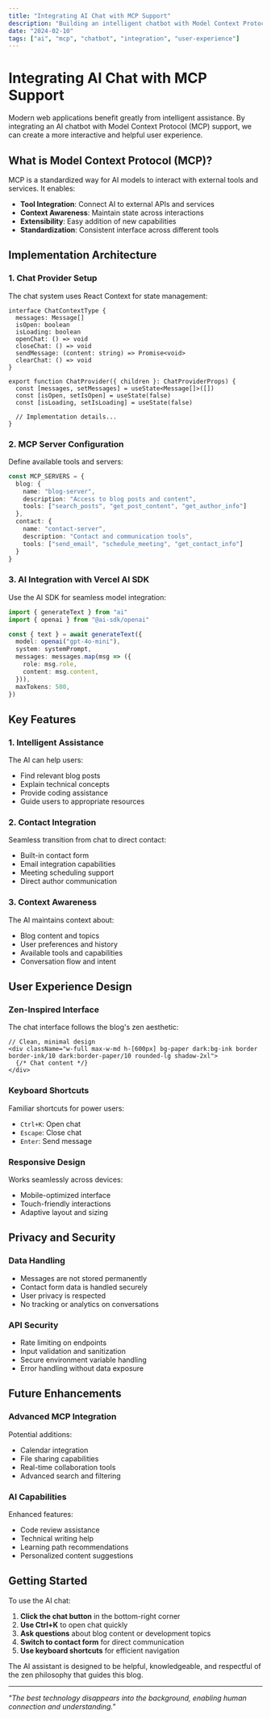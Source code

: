 ```yaml
---
title: "Integrating AI Chat with MCP Support"
description: "Building an intelligent chatbot with Model Context Protocol support for enhanced user interaction and seamless contact functionality."
date: "2024-02-10"
tags: ["ai", "mcp", "chatbot", "integration", "user-experience"]
---
```


# Integrating AI Chat with MCP Support

Modern web applications benefit greatly from intelligent assistance. By integrating an AI chatbot with Model Context Protocol (MCP) support, we can create a more interactive and helpful user experience.

## What is Model Context Protocol (MCP)?

MCP is a standardized way for AI models to interact with external tools and services. It enables:

- **Tool Integration**: Connect AI to external APIs and services
- **Context Awareness**: Maintain state across interactions
- **Extensibility**: Easy addition of new capabilities
- **Standardization**: Consistent interface across different tools

## Implementation Architecture

### 1. Chat Provider Setup

The chat system uses React Context for state management:

```tsx
interface ChatContextType {
  messages: Message[]
  isOpen: boolean
  isLoading: boolean
  openChat: () => void
  closeChat: () => void
  sendMessage: (content: string) => Promise<void>
  clearChat: () => void
}

export function ChatProvider({ children }: ChatProviderProps) {
  const [messages, setMessages] = useState<Message[]>([])
  const [isOpen, setIsOpen] = useState(false)
  const [isLoading, setIsLoading] = useState(false)

  // Implementation details...
}
```

### 2. MCP Server Configuration

Define available tools and servers:

```typescript
const MCP_SERVERS = {
  blog: {
    name: "blog-server",
    description: "Access to blog posts and content",
    tools: ["search_posts", "get_post_content", "get_author_info"]
  },
  contact: {
    name: "contact-server", 
    description: "Contact and communication tools",
    tools: ["send_email", "schedule_meeting", "get_contact_info"]
  }
}
```

### 3. AI Integration with Vercel AI SDK

Use the AI SDK for seamless model integration:

```typescript
import { generateText } from "ai"
import { openai } from "@ai-sdk/openai"

const { text } = await generateText({
  model: openai("gpt-4o-mini"),
  system: systemPrompt,
  messages: messages.map(msg => ({
    role: msg.role,
    content: msg.content,
  })),
  maxTokens: 500,
})
```

## Key Features

### 1. Intelligent Assistance

The AI can help users:
- Find relevant blog posts
- Explain technical concepts
- Provide coding assistance
- Guide users to appropriate resources

### 2. Contact Integration

Seamless transition from chat to direct contact:
- Built-in contact form
- Email integration capabilities
- Meeting scheduling support
- Direct author communication

### 3. Context Awareness

The AI maintains context about:
- Blog content and topics
- User preferences and history
- Available tools and capabilities
- Conversation flow and intent

## User Experience Design

### Zen-Inspired Interface

The chat interface follows the blog's zen aesthetic:

```tsx
// Clean, minimal design
<div className="w-full max-w-md h-[600px] bg-paper dark:bg-ink border border-ink/10 dark:border-paper/10 rounded-lg shadow-2xl">
  {/* Chat content */}
</div>
```

### Keyboard Shortcuts

Familiar shortcuts for power users:
- `Ctrl+K`: Open chat
- `Escape`: Close chat
- `Enter`: Send message

### Responsive Design

Works seamlessly across devices:
- Mobile-optimized interface
- Touch-friendly interactions
- Adaptive layout and sizing

## Privacy and Security

### Data Handling

- Messages are not stored permanently
- Contact form data is handled securely
- User privacy is respected
- No tracking or analytics on conversations

### API Security

- Rate limiting on endpoints
- Input validation and sanitization
- Secure environment variable handling
- Error handling without data exposure

## Future Enhancements

### Advanced MCP Integration

Potential additions:
- Calendar integration
- File sharing capabilities
- Real-time collaboration tools
- Advanced search and filtering

### AI Capabilities

Enhanced features:
- Code review assistance
- Technical writing help
- Learning path recommendations
- Personalized content suggestions

## Getting Started

To use the AI chat:

1. **Click the chat button** in the bottom-right corner
2. **Use Ctrl+K** to open chat quickly
3. **Ask questions** about blog content or development topics
4. **Switch to contact form** for direct communication
5. **Use keyboard shortcuts** for efficient navigation

The AI assistant is designed to be helpful, knowledgeable, and respectful of the zen philosophy that guides this blog.

---

*"The best technology disappears into the background, enabling human connection and understanding."*